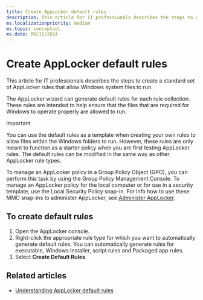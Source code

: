 ```yaml
---
title: Create AppLocker default rules
description: This article for IT professionals describes the steps to create a standard set of AppLocker rules that allow Windows system files to run.
ms.localizationpriority: medium
ms.topic: conceptual
ms.date: 09/11/2024
---
```


# Create AppLocker default rules

This article for IT professionals describes the steps to create a standard set of AppLocker rules that allow Windows system files to run.

The AppLocker wizard can generate default rules for each rule collection. These rules are intended to help ensure that the files that are required for Windows to operate properly are allowed to run.

> [!IMPORTANT]
> You can use the default rules as a template when creating your own rules to allow files within the Windows folders to run. However, these rules are only meant to function as a starter policy when you are first testing AppLocker rules. The default rules can be modified in the same way as other AppLocker rule types.

To manage an AppLocker policy in a Group Policy Object (GPO), you can perform this task by using the Group Policy Management Console. To manage an AppLocker policy for the local computer or for use in a security template, use the Local Security Policy snap-in. For info how to use these MMC snap-ins to administer AppLocker, see [Administer AppLocker](administer-applocker.md#using-the-mmc-snap-ins-to-administer-applocker).

## To create default rules

1. Open the AppLocker console.
2. Right-click the appropriate rule type for which you want to automatically generate default rules. You can automatically generate rules for executable, Windows Installer, script rules and Packaged app rules.
3. Select **Create Default Rules**.

## Related articles

- [Understanding AppLocker default rules](understanding-applocker-default-rules.md)
